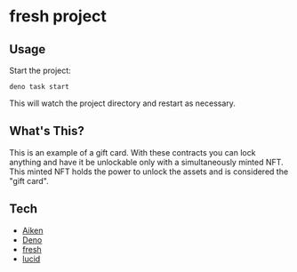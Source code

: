# fresh project

## Usage

Start the project:

```
deno task start
```

This will watch the project directory and restart as necessary.

## What's This?

This is an example of a gift card. With these contracts you can lock anything
and have it be unlockable only with a simultaneously minted NFT. This
minted NFT holds the power to unlock the assets and is considered the "gift card".

## Tech

* [Aiken](https://aiken-lang.org)
* [Deno](https://deno.land)
* [fresh](https://fresh.deno.dev)
* [lucid](https://github.com/spacebudz/lucid)
